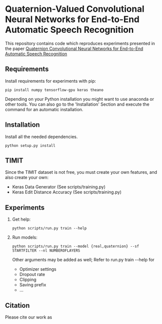 Quaternion-Valued Convolutional Neural Networks for End-to-End Automatic Speech Recognition
=====================

This repository contains code which reproduces experiments presented in
the paper [Quaternion Convolutional Neural Networks for End-to-End Automatic Speech Recognition](https://www.researchgate.net/publication/325578506_Quaternion_Convolutional_Neural_Networks_for_End-to-End_Automatic_Speech_Recognition)

Requirements
------------

Install requirements for experiments with pip:
```
pip install numpy tensorflow-gpu keras theano
```
Depending on your Python installation you might want to use anaconda or other tools.
You can also go to the 'Installation' Section and execute the command for an automatic installation.

Installation
------------
Install all the needed dependencies.
```
python setup.py install
```

TIMIT
-----
Since the TIMIT dataset is not free, you must create your own features, and also create your own:
  - Keras Data Generator (See scripts/training.py)
  - Keras Edit Distance Accuracy (See scripts/training.py)

Experiments
-----------

1. Get help:

    ```
    python scripts/run.py train --help
    ```

2. Run models:

    ```
    python scripts/run.py train --model {real,quaternion} --sf STARTFILTER --nl NUMBEROFLAYERS
    ```

    Other arguments may be added as well; Refer to run.py train --help for
    
      - Optimizer settings
      - Dropout rate
      - Clipping
	  - Saving prefix
      - ...

Citation
--------

Please cite our work as 

```

```

